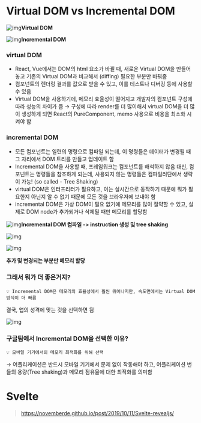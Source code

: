 # Virtual DOM vs Incremental DOM



![img](https://blog.kakaocdn.net/dn/bP8tPK/btroWnEBEMS/5kimx0zxLxCjVYH6kFoTf1/img.png)**Virtual DOM**

![img](https://blog.kakaocdn.net/dn/VNqYk/btro37m3TKf/8Hf29Ih0iCvEkO49m3k8P1/img.png)**Incremental DOM**



### **virtual DOM**

- React, Vue에서는 DOM의 html 요소가 바뀔 때, 새로운 Virtual DOM을 만들어 놓고 기존의 Virtual DOM과 비교해서 (diffing) 필요한 부분만 바꿔줌
- 컴포넌트의 렌더링 결과를 값으로 받을 수 있고, 이를 테스트나 디버깅 등에 사용할 수 있음
- Virtual DOM을 사용하기에, 메모리 효율성이 떨어지고 개발자의 컴포넌트 구성에 따라 성능의 차이가 큼
  → 구성에 따라 render를 더 많이해서 virtual DOM을 더 많이 생성하게 되면 React의 PureComponent, memo 사용으로 비용을 최소화 시켜야 함



### **incremental DOM**

- 모든 컴포넌트는 일련의 명령으로 컴파일 되는데, 이 명령들은 데이터가 변경될 때 그 자리에서 DOM 트리를 만들고 업데이트 함
- Incremental DOM을 사용할 때, 프레임워크는 컴포넌트를 해석하지 않음
  대신, 컴포넌트는 명령들을 참조하게 되는데, 사용되지 않는 명령들은 컴파일러단에서 생략이 가능! (so called - Tree Shaking)
- virtual DOM은 인터프리터가 필요하고, 이는 실시간으로 동작하기 때문에 뭐가 필요한지 아닌지 알 수 없기 때문에 모든 것을 브라우저에 보내야 함
- incremental DOM은 가상 DOM이 필요 없기에 메모리를 많이 절약할 수 있고, 실제로 DOM node가 추가되거나 삭제될 때만 메모리를 할당함



![img](https://blog.kakaocdn.net/dn/brgxLM/btroZFEGY8B/aFm3L7tG7GkRFFELT3GeW1/img.png)**Incremental DOM 컴파일 -> instruction 생성 및 tree shaking**

![img](https://blog.kakaocdn.net/dn/bfzWhQ/btroVlmFeMG/yjUMPxaSPHHOWvvj5eSPk0/img.png)

![img](https://blog.kakaocdn.net/dn/Pfjvv/btroTml5Rdr/5uGKmi4aV4uUunEae9Amqk/img.png)

**추가 및 변경되는 부분만 메모리 할당**



###  

### **그래서 뭐가 더 좋은거지?**

```
💡 Incremental DOM은 메모리의 효율성에서 훨씬 뛰어나지만, 속도면에서는 Virtual DOM 방식이 더 빠름
```

결국, 앱의 성격에 맞는 것을 선택하면 됨



![img](https://blog.kakaocdn.net/dn/CDkTR/btroVj3tBH5/Epozt7WxOjb1lOaT9q28Y0/img.png)



###  

### **구글팀에서 Incremental DOM을 선택한 이유?**

```
💡 모바일 기기에서의 메모리 최적화를 위해 선택
```

→ 어플리케이션은 반드시 모바일 기기에서 문제 없이 작동해야 하고, 어플리케이션 번들의 용량(Tree shaking)과 메모리 점유율에 대한 최적화를 의미함

###  

# Svelte

> https://novemberde.github.io/post/2019/10/11/Svelte-revealjs/



 